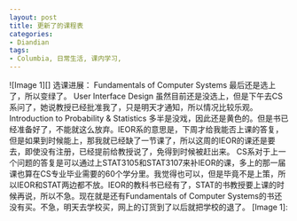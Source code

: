 ```yaml
---
layout: post
title: 更新了的课程表
categories:
- Diandian
tags:
- Columbia, 日常生活, 课内学习, 
---
```

!\[Image 1\]\[\] 选课进展： Fundamentals of Computer Systems 最后还是选上了，所以变绿了。 User Interface Design 虽然目前还是没选上，但是下午去CS系问了，她说教授已经批准我了，只是明天才通知，所以情况比较乐观。 Introduction to Probability & Statistics 多半是没戏，因此还是黄色的。但是书已经准备好了，不能就这么放弃。IEOR系的意思是，下周才给我能否上课的答复，但是如果到时候能上，那我就已经缺了一节课了，所以这周的IEOR的课还是要去，即使没有注册，已经提前给教授说了，免得到时候被赶出来。 CS系对于上一个问题的答复是可以通过上STAT3105和STAT3107来补IEOR的课，多上的那一届课也算在CS专业毕业需要的60个学分里。我觉得也可以，但是毕竟不是上策，所以IEOR和STAT两边都不放。IEOR的教科书已经有了，STAT的书教授要上课的时候再说，所以不急。现在就是还有Fundamentals of Computer Systems的书还没有买。不急，明天去学校买，网上的订货到了以后就把学校的退了。 \[Image 1\]: